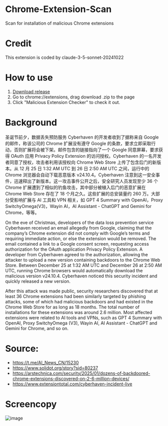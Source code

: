 # Chrome-Extension-Scan
Scan for installation of malicious Chrome extensions

# Credit
This extension is coded by claude-3-5-sonnet-20241022

# How to use
1. [Download release](https://github.com/h1xy/Chrome-Extension-Scan/releases/tag/v1.0) 
2. Go to chrome://extensions, drag download .zip to the page
3. Click "Malicious Extension Checker" to check it out.

# Background
圣诞节前夕，数据丢失预防服务 Cyber​​haven 的开发者收到了据称来自 Google 的邮件，称该公司的 Chrome 扩展没有遵守 Google 的条款，要求立即采取行动，否则扩展将会被下架。邮件包含的链接指向了一个 Google 同意屏幕，要求获得 OAuth 应用 Privacy Policy Extension 的访问授权。Cyber​​haven 的一名开发者同意了授权，攻击者利用该授权向 Chrome Web Store 上传了包含后门的新版本。从 12 月 25 日 1:32 AM UTC 到 26 日 2:50 AM UTC 之间，运行中的 Chrome 浏览器会自动下载恶意版本 v24.10.4。Cyber​​haven 注意到这一安全事件，迅速释出了新版本。这一攻击事件公开之后，安全研究人员发现至少 36 个 Chrome 扩展遭到了相似的钓鱼攻击，其中部分被植入后门的恶意扩展在 Chrome Web Store 存在了 18 个月之久。这些扩展的总安装量约 260 万。大部分受影响扩展与 AI 工具和 VPN 相关，如 GPT 4 Summary with OpenAI，Proxy SwitchyOmega(V3)，Wayin AI，AI Assistant - ChatGPT and Gemini for Chrome，等等。

On the eve of Christmas, developers of the data loss prevention service Cyberhaven received an email allegedly from Google, claiming that the company’s Chrome extension did not comply with Google’s terms and requiring immediate action, or else the extension would be removed. The email contained a link to a Google consent screen, requesting access authorization for the OAuth application Privacy Policy Extension. A developer from Cyberhaven agreed to the authorization, allowing the attacker to upload a new version containing backdoors to the Chrome Web Store. Between December 25 at 1:32 AM UTC and December 26 at 2:50 AM UTC, running Chrome browsers would automatically download the malicious version v24.10.4. Cyberhaven noticed this security incident and quickly released a new version. 

After this attack was made public, security researchers discovered that at least 36 Chrome extensions had been similarly targeted by phishing attacks, some of which had malicious backdoors and had existed in the Chrome Web Store for as long as 18 months. The total number of installations for these extensions was around 2.6 million. Most affected extensions were related to AI tools and VPNs, such as GPT 4 Summary with OpenAI, Proxy SwitchyOmega (V3), Wayin AI, AI Assistant - ChatGPT and Gemini for Chrome, and so on.

# Source: 
 - https://t.me/AI_News_CN/15230
 - https://www.solidot.org/story?sid=80237
 - https://arstechnica.com/security/2025/01/dozens-of-backdoored-chrome-extensions-discovered-on-2-6-million-devices/
 - https://www.extensiontotal.com/cyberhaven-incident-live

# Screencopy
![image](https://github.com/user-attachments/assets/a4a471f6-fa6f-410c-bbbb-3887b52c1f25)

